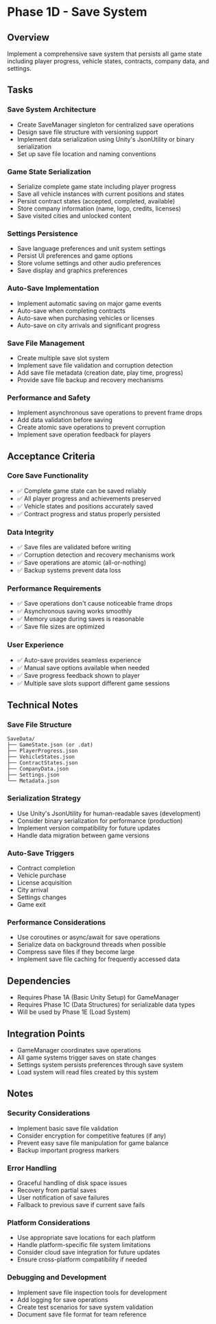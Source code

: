 # Phase 1D - Save System

## Overview
Implement a comprehensive save system that persists all game state including player progress, vehicle states, contracts, company data, and settings.

## Tasks

### Save System Architecture
- Create SaveManager singleton for centralized save operations
- Design save file structure with versioning support
- Implement data serialization using Unity's JsonUtility or binary serialization
- Set up save file location and naming conventions

### Game State Serialization
- Serialize complete game state including player progress
- Save all vehicle instances with current positions and states
- Persist contract states (accepted, completed, available)
- Store company information (name, logo, credits, licenses)
- Save visited cities and unlocked content

### Settings Persistence
- Save language preferences and unit system settings
- Persist UI preferences and game options
- Store volume settings and other audio preferences
- Save display and graphics preferences

### Auto-Save Implementation
- Implement automatic saving on major game events
- Auto-save when completing contracts
- Auto-save when purchasing vehicles or licenses
- Auto-save on city arrivals and significant progress

### Save File Management
- Create multiple save slot system
- Implement save file validation and corruption detection
- Add save file metadata (creation date, play time, progress)
- Provide save file backup and recovery mechanisms

### Performance and Safety
- Implement asynchronous save operations to prevent frame drops
- Add data validation before saving
- Create atomic save operations to prevent corruption
- Implement save operation feedback for players

## Acceptance Criteria

### Core Save Functionality
- ✅ Complete game state can be saved reliably
- ✅ All player progress and achievements preserved
- ✅ Vehicle states and positions accurately saved
- ✅ Contract progress and status properly persisted

### Data Integrity
- ✅ Save files are validated before writing
- ✅ Corruption detection and recovery mechanisms work
- ✅ Save operations are atomic (all-or-nothing)
- ✅ Backup systems prevent data loss

### Performance Requirements
- ✅ Save operations don't cause noticeable frame drops
- ✅ Asynchronous saving works smoothly
- ✅ Memory usage during saves is reasonable
- ✅ Save file sizes are optimized

### User Experience
- ✅ Auto-save provides seamless experience
- ✅ Manual save options available when needed
- ✅ Save progress feedback shown to player
- ✅ Multiple save slots support different game sessions

## Technical Notes

### Save File Structure
```
SaveData/
├── GameState.json (or .dat)
├── PlayerProgress.json
├── VehicleStates.json
├── ContractStates.json
├── CompanyData.json
├── Settings.json
└── Metadata.json
```

### Serialization Strategy
- Use Unity's JsonUtility for human-readable saves (development)
- Consider binary serialization for performance (production)
- Implement version compatibility for future updates
- Handle data migration between game versions

### Auto-Save Triggers
- Contract completion
- Vehicle purchase
- License acquisition
- City arrival
- Settings changes
- Game exit

### Performance Considerations
- Use coroutines or async/await for save operations
- Serialize data on background threads when possible
- Compress save files if they become large
- Implement save file caching for frequently accessed data

## Dependencies
- Requires Phase 1A (Basic Unity Setup) for GameManager
- Requires Phase 1C (Data Structures) for serializable data types
- Will be used by Phase 1E (Load System)

## Integration Points
- GameManager coordinates save operations
- All game systems trigger saves on state changes
- Settings system persists preferences through save system
- Load system will read files created by this system

## Notes

### Security Considerations
- Implement basic save file validation
- Consider encryption for competitive features (if any)
- Prevent easy save file manipulation for game balance
- Backup important progress markers

### Error Handling
- Graceful handling of disk space issues
- Recovery from partial saves
- User notification of save failures
- Fallback to previous save if current save fails

### Platform Considerations
- Use appropriate save locations for each platform
- Handle platform-specific file system limitations
- Consider cloud save integration for future updates
- Ensure cross-platform compatibility if needed

### Debugging and Development
- Implement save file inspection tools for development
- Add logging for save operations
- Create test scenarios for save system validation
- Document save file format for team reference